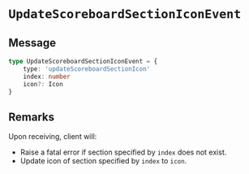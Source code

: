 # `UpdateScoreboardSectionIconEvent`

## Message

```ts
type UpdateScoreboardSectionIconEvent = {
    type: 'updateScoreboardSectionIcon'
    index: number
    icon?: Icon
}
```

## Remarks

Upon receiving, client will:

-   Raise a fatal error if section specified by `index` does not exist.
-   Update icon of section specified by `index` to `icon`.
